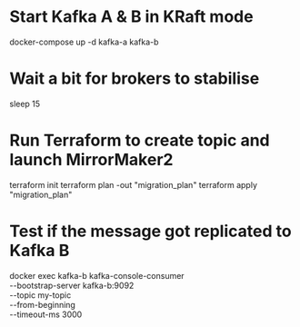 # Start Kafka A & B in KRaft mode
docker-compose up -d kafka-a kafka-b

# Wait a bit for brokers to stabilise
sleep 15

# Run Terraform to create topic and launch MirrorMaker2
terraform init
terraform plan -out "migration_plan"
terraform apply "migration_plan"

# Test if the message got replicated to Kafka B
docker exec kafka-b kafka-console-consumer \
  --bootstrap-server kafka-b:9092 \
  --topic my-topic \
  --from-beginning \
  --timeout-ms 3000
